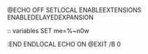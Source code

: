 @ECHO OFF
SETLOCAL ENABLEEXTENSIONS ENABLEDELAYEDEXPANSION

:: variables
SET me=%~n0w


:END
ENDLOCAL
ECHO ON
@EXIT /B 0
